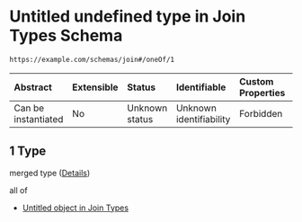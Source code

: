 # Untitled undefined type in Join Types Schema

```txt
https://example.com/schemas/join#/oneOf/1
```



| Abstract            | Extensible | Status         | Identifiable            | Custom Properties | Additional Properties | Access Restrictions | Defined In                                                                        |
| :------------------ | :--------- | :------------- | :---------------------- | :---------------- | :-------------------- | :------------------ | :-------------------------------------------------------------------------------- |
| Can be instantiated | No         | Unknown status | Unknown identifiability | Forbidden         | Allowed               | none                | [join.schema.json*](../generated-schemas/join.schema.json "open original schema") |

## 1 Type

merged type ([Details](join-oneof-1.md))

all of

*   [Untitled object in Join Types](join-oneof-1-allof-0.md "check type definition")
